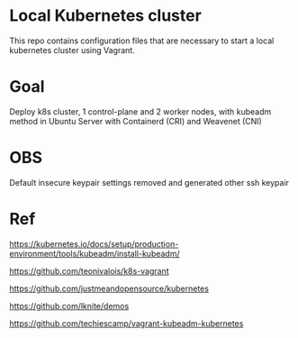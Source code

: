# Local Kubernetes cluster
This repo contains configuration files that are necessary to start a local kubernetes cluster using Vagrant.

# Goal
Deploy k8s cluster, 1 control-plane and 2 worker nodes, with kubeadm method in Ubuntu Server with Containerd (CRI) and Weavenet (CNI)

# OBS
Default insecure keypair settings removed and generated other ssh keypair

# Ref
https://kubernetes.io/docs/setup/production-environment/tools/kubeadm/install-kubeadm/

https://github.com/teonivalois/k8s-vagrant

https://github.com/justmeandopensource/kubernetes

https://github.com/lknite/demos

https://github.com/techiescamp/vagrant-kubeadm-kubernetes
